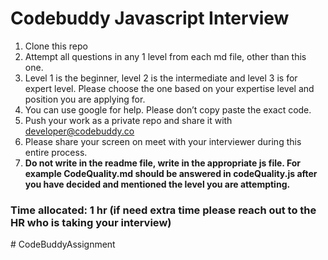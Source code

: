 # Codebuddy Javascript Interview
 
1. Clone this repo
2. Attempt all questions in any 1 level from each md file, other than this one.
3. Level 1 is the beginner, level 2 is the intermediate and level 3 is for expert level. Please choose the one based on your expertise level and position you are applying for.
4. You can use google for help. Please don’t copy paste the exact code.
5. Push your work as a private repo and share it with developer@codebuddy.co
6. Please share your screen on meet with your interviewer during this entire process.
7. **Do not write in the readme file, write in the appropriate js file. For example CodeQuality.md should be answered in codeQuality.js after you have decided and mentioned the level you are attempting.**


### Time allocated: 1 hr (if need extra time please reach out to the HR who is taking your interview)
#   C o d e B u d d y A s s i g n m e n t  
 